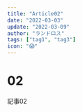 ```yaml
---
title: "Article02"
date: "2022-03-03"
update: "2022-03-09"
author: "ランドロス"
tags: ["tag1", "tag3"]
icon: "😱"
---
```


# 02

記事02
